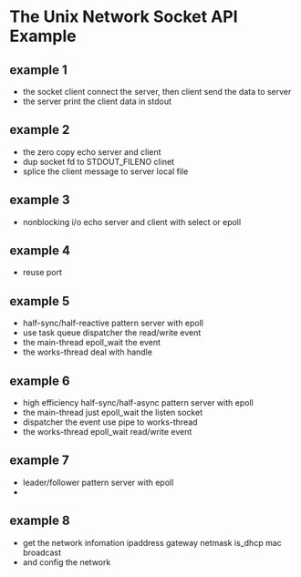 # The Unix Network Socket API Example
## example 1
* the socket client connect the server, then client send the data to server
* the server print the client data in stdout
## example 2
* the zero copy echo server and client
* dup socket fd to STDOUT_FILENO clinet 
* splice the client message to server local file
## example 3
* nonblocking i/o echo server and client with select or epoll
## example 4 
* reuse port 
## example 5
* half-sync/half-reactive pattern server with epoll
* use task queue dispatcher the read/write event
* the main-thread epoll_wait the event 
* the works-thread deal with handle
## example 6
* high efficiency half-sync/half-async pattern server with epoll
* the main-thread just epoll_wait the listen socket 
* dispatcher the event use pipe to works-thread
* the works-thread epoll_wait read/write event
## example 7
* leader/follower pattern server with epoll
* 
## example 8 
* get the network infomation ipaddress gateway netmask is_dhcp mac broadcast
* and config the network 
